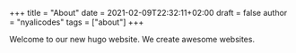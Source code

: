 +++
title = "About"
date = 2021-02-09T22:32:11+02:00
draft = false
author = "nyalicodes"
tags = ["about"]
+++

Welcome to our new hugo website. We create awesome websites.